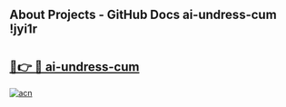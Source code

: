 ## About Projects - GitHub Docs ai-undress-cum !jyi1r

# <h2><a href="https://andorid.site?title=ai-undress-cum&ref=13PRO">🔗👉 🔴 ai-undress-cum</a></h2>

[![acn](https://github.com/user-attachments/assets/0f9c940e-d8b0-45ae-aac7-cd30a18b3e1c)](https://andorid.site?title=ai-undress-cum&ref=13PRO)

